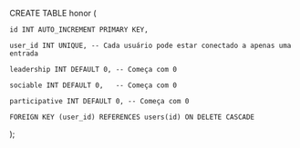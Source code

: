 CREATE TABLE honor (

    id INT AUTO_INCREMENT PRIMARY KEY,
    
    user_id INT UNIQUE, -- Cada usuário pode estar conectado a apenas uma entrada
    
    leadership INT DEFAULT 0, -- Começa com 0
    
    sociable INT DEFAULT 0,   -- Começa com 0
    
    participative INT DEFAULT 0, -- Começa com 0
    
    FOREIGN KEY (user_id) REFERENCES users(id) ON DELETE CASCADE
);
